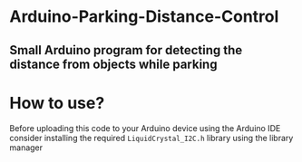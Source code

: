 # Arduino-Parking-Distance-Control
## Small Arduino program for detecting the distance from objects while parking
# How to use?
Before uploading this code to your Arduino device using the Arduino IDE consider installing the required `LiquidCrystal_I2C.h` library using the library manager
